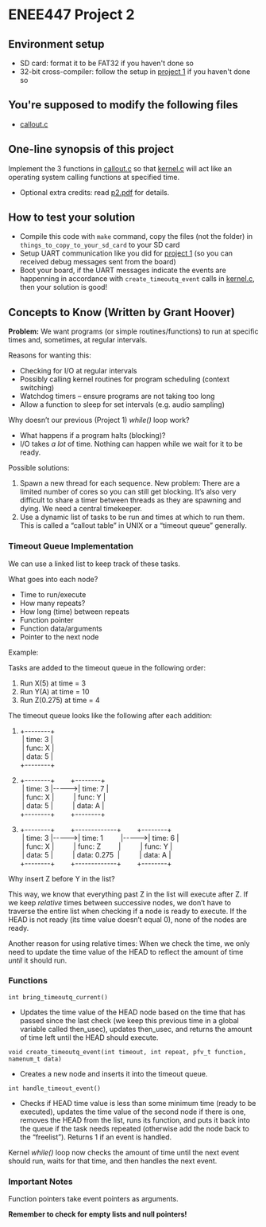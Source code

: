 # ENEE447 Project 2


## Environment setup
- SD card: format it to be FAT32 if you haven't done so
- 32-bit cross-compiler:
	follow the setup in [project 1](https://github.com/sklaw/enee447project1_hw_template) if you haven't done so
    
## You're supposed to modify the following files
- [callout.c](https://github.com/sklaw/enee447project2_hw_template_Shuangqi_sessions/blob/master/callout.c#L53-L91)

## One-line synopsis of this project
Implement the 3 functions in [callout.c](https://github.com/sklaw/enee447project2_hw_template_Shuangqi_sessions/blob/master/callout.c#L53-L91) so that [kernel.c](https://github.com/sklaw/enee447project2_hw_template_Shuangqi_sessions/blob/master/kernel.c#L47-L82) will act like an operating system calling functions at specified time.
- Optional extra credits: read [p2.pdf](https://github.com/sklaw/enee447project2_hw_template_Shuangqi_sessions/blob/master/p2.pdf) for details.

## How to test your solution
- Compile this code with `make` command, copy the files (not the folder) in `things_to_copy_to_your_sd_card` to your SD card
- Setup UART communication like you did for [project 1](https://github.com/sklaw/enee447project1_hw_template) (so you can received debug messages sent from the board)
- Boot your board, if the UART messages indicate the events are happenning in accordance with `create_timeoutq_event` calls in [kernel.c](https://github.com/sklaw/enee447project2_hw_template_Shuangqi_sessions/blob/master/kernel.c#L48-L62), then your solution is good!


## Concepts to Know (Written by Grant Hoover)

**Problem:** We want programs (or simple routines/functions) to run at specific times and, sometimes, at regular intervals.

Reasons for wanting this:
- Checking for I/O at regular intervals
- Possibly calling kernel routines for program scheduling (context switching)
- Watchdog timers – ensure programs are not taking too long
- Allow a function to sleep for set intervals (e.g. audio sampling)

Why doesn’t our previous (Project 1) *while()* loop work?
- What happens if a program halts (blocking)?
- I/O takes *a lot* of time. Nothing can happen while we wait for it to be ready.

Possible solutions:
1. Spawn a new thread for each sequence. New problem: There are a limited number of cores so you can still get blocking. It’s also very difficult to share a timer between threads as they are spawning and dying. We need a central timekeeper.
2. Use a dynamic list of tasks to be run and times at which to run them.
   This is called a “callout table” in UNIX or a “timeout queue” generally.

### Timeout Queue Implementation

We can use a linked list to keep track of these tasks.

What goes into each node?
- Time to run/execute
- How many repeats?
- How long (time) between repeats
- Function pointer
- Function data/arguments
- Pointer to the next node

Example:

Tasks are added to the timeout queue in the following order:
1. Run X(5) at time = 3
2. Run Y(A) at time = 10
3. Run Z(0.275) at time = 4

The timeout queue looks like the following after each addition:

1. &#43;--------&#43;  
&nbsp;&#124; time: 3 &#124;  
&nbsp;&#124; func: X &#124;  
&nbsp;&#124; data: 5 &#124;  
&#43;--------&#43;

2. &#43;--------&#43;&nbsp;&nbsp;&nbsp;&nbsp;&nbsp;&nbsp;&nbsp;&nbsp;&#43;--------&#43;       
&nbsp;&#124; time: 3 &#124;----->&#124; time: 7 &#124;  
&nbsp;&#124; func: X &#124;&nbsp;&nbsp;&nbsp;&nbsp;&nbsp;&nbsp;&nbsp;&nbsp;&nbsp;&nbsp;&#124; func: Y &#124;  
&nbsp;&#124; data: 5 &#124;&nbsp;&nbsp;&nbsp;&nbsp;&nbsp;&nbsp;&nbsp;&nbsp;&nbsp;&nbsp;&#124; data: A &#124;  
&#43;--------&#43;&nbsp;&nbsp;&nbsp;&nbsp;&nbsp;&nbsp;&nbsp;&nbsp;&#43;--------&#43;

2. &#43;--------&#43;&nbsp;&nbsp;&nbsp;&nbsp;&nbsp;&nbsp;&nbsp;&nbsp;&#43;-------------&#43;&nbsp;&nbsp;&nbsp;&nbsp;&nbsp;&nbsp;&nbsp;&nbsp;&#43;--------&#43;       
&nbsp;&#124; time: 3 &#124;----->&#124; time: 1 &nbsp;&nbsp;&nbsp;&nbsp;&nbsp;&nbsp;&nbsp;&nbsp;&#124;----->&#124; time: 6 &#124;  
&nbsp;&#124; func: X &#124;&nbsp;&nbsp;&nbsp;&nbsp;&nbsp;&nbsp;&nbsp;&nbsp;&nbsp;&nbsp;&#124; func: Z &nbsp;&nbsp;&nbsp;&nbsp;&nbsp;&nbsp;&nbsp;&nbsp;&#124;&nbsp;&nbsp;&nbsp;&nbsp;&nbsp;&nbsp;&nbsp;&nbsp;&nbsp;&nbsp;&#124; func: Y &#124;  
&nbsp;&#124; data: 5 &#124;&nbsp;&nbsp;&nbsp;&nbsp;&nbsp;&nbsp;&nbsp;&nbsp;&nbsp;&nbsp;&#124; data: 0.275 &nbsp;&#124;&nbsp;&nbsp;&nbsp;&nbsp;&nbsp;&nbsp;&nbsp;&nbsp;&nbsp;&nbsp;&#124; data: A &#124;  
&#43;--------&#43;&nbsp;&nbsp;&nbsp;&nbsp;&nbsp;&nbsp;&nbsp;&nbsp;&#43;-------------&#43;&nbsp;&nbsp;&nbsp;&nbsp;&nbsp;&nbsp;&nbsp;&nbsp;&#43;--------&#43;

Why insert Z before Y in the list?

This way, we know that everything past Z in the list will execute after Z. If we keep *relative* times between successive nodes, we don’t have to traverse the entire list when checking if a node is ready to execute. If the HEAD is not ready (its time value doesn’t equal 0), none of the nodes are ready.

Another reason for using relative times: When we check the time, we only need to update the time value of the HEAD to reflect the amount of time *until* it should run.


### Functions

`int bring_timeoutq_current()`
   
* Updates the time value of the HEAD node based on the time that has passed since the last check (we keep this previous time in a global variable called then_usec), updates then_usec, and returns the amount of time left until the HEAD should execute.  

`void create_timeoutq_event(int timeout, int repeat, pfv_t function, namenum_t data)`
  
* Creates a new node and inserts it into the timeout queue.  

`int handle_timeout_event()`
  
* Checks if HEAD time value is less than some minimum time (ready to be executed), updates the time value of the second node if there is one, removes the HEAD from the list, runs its function, and puts it back into the queue if the task needs repeated (otherwise add the node back to the “freelist”). Returns 1 if an event is handled.  

Kernel *while()* loop now checks the amount of time until the next event should run, waits for that time, and then handles the next event.

### Important Notes

Function pointers take event pointers as arguments.

**Remember to check for empty lists and null pointers!**






